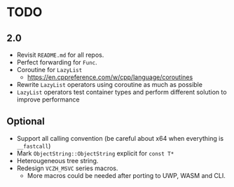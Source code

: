 # TODO

## 2.0

- Revisit `README.md` for all repos.
- Perfect forwarding for `Func`.
- Coroutine for `LazyList`
  - https://en.cppreference.com/w/cpp/language/coroutines
- Rewrite `LazyList` operators using coroutine as much as possible
- `LazyList` operators test container types and perform different solution to improve performance

## Optional

- Support all calling convention (be careful about x64 when everything is `__fastcall`)
- Mark `ObjectString::ObjectString` explicit for `const T*`
- Heterougeneous tree string.
- Redesign `VCZH_MSVC` series macros.
  - More macros could be needed after porting to UWP, WASM and CLI.
